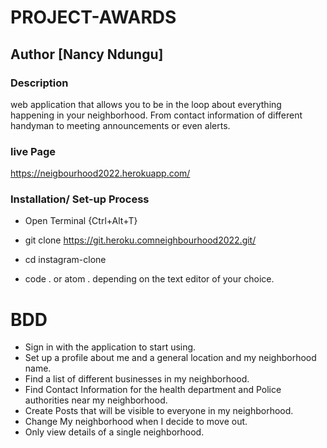 # PROJECT-AWARDS
## Author [Nancy Ndungu]

### Description
 web application that allows you to be in the loop about everything happening in your neighborhood. From contact information of different handyman to meeting announcements or even alerts.
 ### live Page
https://neigbourhood2022.herokuapp.com/

### Installation/ Set-up Process
* Open Terminal {Ctrl+Alt+T}

* git clone https://git.heroku.comneighbourhood2022.git/

* cd instagram-clone
* code . or atom . depending on the text editor of your choice.


# BDD
* Sign in with the application to start using.
* Set up a profile about me and a general location and my neighborhood name.
* Find a list of different businesses in my neighborhood.
* Find Contact Information for the health department and Police authorities near my neighborhood.
* Create Posts that will be visible to everyone in my neighborhood.
* Change My neighborhood when I decide to move out.
* Only view details of a single neighborhood.
